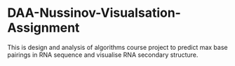 # DAA-Nussinov-Visualsation-Assignment
This is design and analysis of algorithms course project to predict max base pairings in RNA sequence and  visualise RNA secondary structure.
